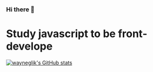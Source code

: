 ### Hi there 👋

# Study javascript to be front-develope

[![wayneglik's GitHub stats](https://github-readme-stats.vercel.app/api?username=wayneglik?show_icons=true?theme=material-palenight)](https://github.com/anuraghazra/github-readme-stats)
<!--
**wayneglik/wayneglik** is a ✨ _special_ ✨ repository because its `README.md` (this file) appears on your GitHub profile.

Here are some ideas to get you started:

- 🔭 I’m currently working on ...
- 🌱 I’m currently learning ...
- 👯 I’m looking to collaborate on ...
- 🤔 I’m looking for help with ...
- 💬 Ask me about ...
- 📫 How to reach me: ...
- 😄 Pronouns: ...
- ⚡ Fun fact: ...
-->

